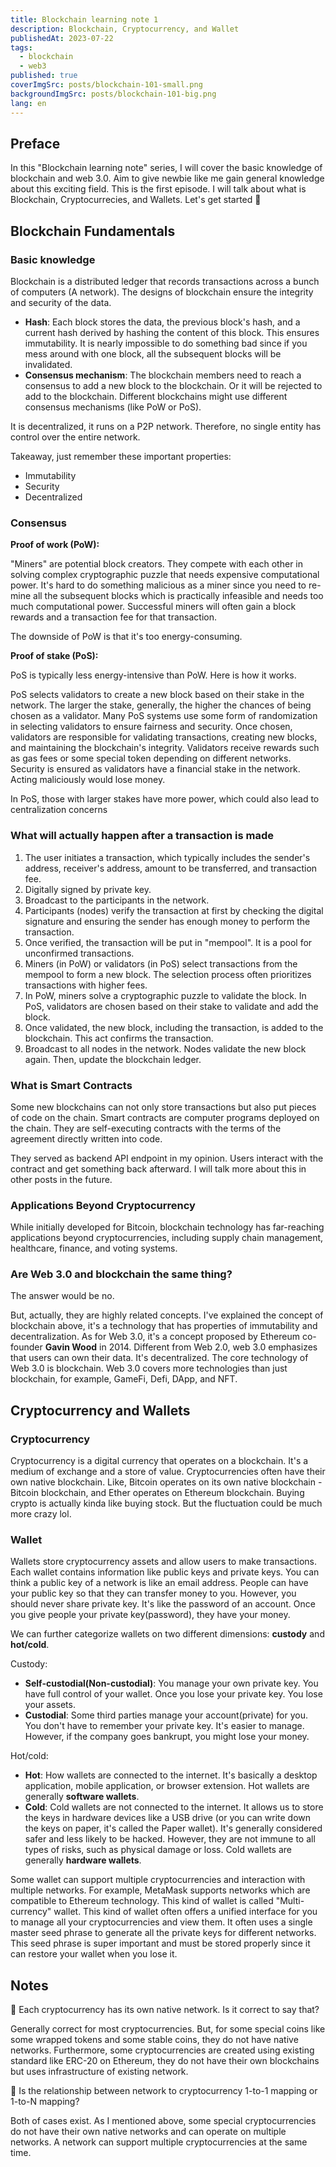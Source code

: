```yaml
---
title: Blockchain learning note 1
description: Blockchain, Cryptocurrency, and Wallet
publishedAt: 2023-07-22
tags:
  - blockchain
  - web3
published: true
coverImgSrc: posts/blockchain-101-small.png
backgroundImgSrc: posts/blockchain-101-big.png
lang: en
---
```


## Preface

In this "Blockchain learning note" series, I will cover the basic knowledge of blockchain and web 3.0. Aim to give newbie like me gain general knowledge about this exciting field. This is the first episode. I will talk about what is Blockchain, Cryptocurrecies, and Wallets. Let's get started 🚀

## Blockchain Fundamentals

### Basic knowledge

Blockchain is a distributed ledger that records transactions across a bunch of computers (A network). The designs of blockchain ensure the integrity and security of the data.

- **Hash**: Each block stores the data, the previous block's hash, and a current hash derived by hashing the content of this block. This ensures immutability. It is nearly impossible to do something bad since if you mess around with one block, all the subsequent blocks will be invalidated.
- **Consensus mechanism**: The blockchain members need to reach a consensus to add a new block to the blockchain. Or it will be rejected to add to the blockchain. Different blockchains might use different consensus mechanisms (like PoW or PoS).

It is decentralized, it runs on a P2P network. Therefore, no single entity has control over the entire network.

Takeaway, just remember these important properties:

- Immutability
- Security
- Decentralized

### Consensus

**Proof of work (PoW):**

"Miners" are potential block creators. They compete with each other in solving complex cryptographic puzzle that needs expensive computational power. It's hard to do something malicious as a miner since you need to re-mine all the subsequent blocks which is practically infeasible and needs too much computational power. Successful miners will often gain a block rewards and a transaction fee for that transaction.

The downside of PoW is that it's too energy-consuming.

**Proof of stake (PoS):**

PoS is typically less energy-intensive than PoW. Here is how it works.

PoS selects validators to create a new block based on their stake in the network. The larger the stake, generally, the higher the chances of being chosen as a validator. Many PoS systems use some form of randomization in selecting validators to ensure fairness and security. Once chosen, validators are responsible for validating transactions, creating new blocks, and maintaining the blockchain's integrity. Validators receive rewards such as gas fees or some special token depending on different networks.
Security is ensured as validators have a financial stake in the network. Acting maliciously would lose money.

In PoS, those with larger stakes have more power, which could also lead to centralization concerns

### What will actually happen after a transaction is made

1. The user initiates a transaction, which typically includes the sender's address, receiver's address, amount to be transferred, and transaction fee.
2. Digitally signed by private key.
3. Broadcast to the participants in the network.
4. Participants (nodes) verify the transaction at first by checking the digital signature and ensuring the sender has enough money to perform the transaction.
5. Once verified, the transaction will be put in "mempool". It is a pool for unconfirmed transactions.
6. Miners (in PoW) or validators (in PoS) select transactions from the mempool to form a new block. The selection process often prioritizes transactions with higher fees.
7. In PoW, miners solve a cryptographic puzzle to validate the block. In PoS, validators are chosen based on their stake to validate and add the block.
8. Once validated, the new block, including the transaction, is added to the blockchain. This act confirms the transaction.
9. Broadcast to all nodes in the network. Nodes validate the new block again. Then, update the blockchain ledger.

### What is Smart Contracts

Some new blockchains can not only store transactions but also put pieces of code on the chain. Smart contracts are computer programs deployed on the chain. They are self-executing contracts with the terms of the agreement directly written into code.

They served as backend API endpoint in my opinion. Users interact with the contract and get something back afterward. I will talk more about this in other posts in the future.

### Applications Beyond Cryptocurrency

While initially developed for Bitcoin, blockchain technology has far-reaching applications beyond cryptocurrencies, including supply chain management, healthcare, finance, and voting systems.

### Are Web 3.0 and blockchain the same thing?

The answer would be no.

But, actually, they are highly related concepts. I've explained the concept of blockchain above, it's a technology that has properties of immutability and decentralization. As for Web 3.0, it's a concept proposed by Ethereum co-founder **Gavin Wood** in 2014. Different from Web 2.0, web 3.0 emphasizes that users can own their data. It's decentralized. The core technology of Web 3.0 is blockchain. Web 3.0 covers more technologies than just blockchain, for example, GameFi, Defi, DApp, and NFT.

## Cryptocurrency and Wallets

### Cryptocurrency

Cryptocurrency is a digital currency that operates on a blockchain. It's a medium of exchange and a store of value. Cryptocurrencies often have their own native blockchain. Like, Bitcoin operates on its own native blockchain - Bitcoin blockchain, and Ether operates on Ethereum blockchain. Buying crypto is actually kinda like buying stock. But the fluctuation could be much more crazy lol.

### Wallet

Wallets store cryptocurrency assets and allow users to make transactions. Each wallet contains information like public keys and private keys. You can think a public key of a network is like an email address. People can have your public key so that they can transfer money to you. However, you should never share private key. It's like the password of an account. Once you give people your private key(password), they have your money.

We can further categorize wallets on two different dimensions: **custody** and **hot/cold**.

Custody:

- **Self-custodial(Non-custodial)**: You manage your own private key. You have full control of your wallet. Once you lose your private key. You lose your assets.
- **Custodial**: Some third parties manage your account(private) for you. You don't have to remember your private key. It's easier to manage. However, if the company goes bankrupt, you might lose your money.

Hot/cold:

- **Hot**: How wallets are connected to the internet. It's basically a desktop application, mobile application, or browser extension. Hot wallets are generally **software wallets**.
- **Cold**: Cold wallets are not connected to the internet. It allows us to store the keys in hardware devices like a USB drive (or you can write down the keys on paper, it's called the Paper wallet). It's generally considered safer and less likely to be hacked. However, they are not immune to all types of risks, such as physical damage or loss. Cold wallets are generally **hardware wallets**.

Some wallet can support multiple cryptocurrencies and interaction with multiple networks. For example, MetaMask supports networks which are compatible to Ethereum technology. This kind of wallet is called "Multi-currency" wallet. This kind of wallet often offers a unified interface for you to manage all your cryptocurrencies and view them. It often uses a single master seed phrase to generate all the private keys for different networks. This seed phrase is super important and must be stored properly since it can restore your wallet when you lose it.

## Notes

🙋 Each cryptocurrency has its own native network. Is it correct to say that?

Generally correct for most cryptocurrencies. But, for some special coins like some wrapped tokens and some stable coins, they do not have native networks. Furthermore, some cryptocurrencies are created using existing standard like ERC-20 on Ethereum, they do not have their own blockchains but uses infrastructure of existing network.

🙋 Is the relationship between network to cryptocurrency 1-to-1 mapping or 1-to-N mapping?

Both of cases exist. As I mentioned above, some special cryptocurrencies do not have their own native networks and can operate on multiple networks. A network can support multiple cryptocurrencies at the same time.
